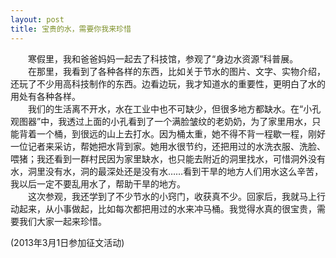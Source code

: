 ```yaml
---
layout: post
title: 宝贵的水，需要你我来珍惜
---
```



　　寒假里，我和爸爸妈妈一起去了科技馆，参观了“身边水资源”科普展。  
　　在那里，我看到了各种各样的东西，比如关于节水的图片、文字、实物介绍，还玩了不少用高科技制作的东西。边看边玩，我才知道水的重要性，更明白了水的用处有各种各样。  
　　我们的生活离不开水，水在工业中也不可缺少，但很多地方都缺水。在“小孔观图器”中，我透过上面的小孔看到了一个满脸皱纹的老奶奶，为了家里用水，只能背着一个桶，到很远的山上去打水。因为桶太重，她不得不背一程歇一程，刚好一位记者来采访，帮她把水背到家。她用水很节约，还把用过的水洗衣服、洗脸、喂猪；我还看到一群村民因为家里缺水，也只能去附近的洞里找水，可惜洞外没有水，洞里没有水，洞的最深处还是没有水……看到干旱的地方人们用水这么辛苦，我以后一定不要乱用水了，帮助干旱的地方。   
　　这次参观，我还学到了不少节水的小窍门，收获真不少。回家后，我就马上行动起来，从小事做起，比如每次都把用过的水来冲马桶。我觉得水真的很宝贵，需要我们大家一起来珍惜。  

(2013年3月1日参加征文活动)
